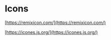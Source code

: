 # Icons

[https://remixicon.com/](https://remixicon.com/)

[https://icones.js.org/](https://icones.js.org/)
